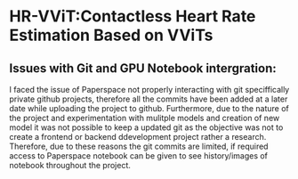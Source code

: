 # HR-VViT:Contactless Heart Rate Estimation Based on VViTs
## Issues with Git and GPU Notebook intergration:
I faced the issue of Paperspace not properly interacting with git speciffically private github projects, therefore all the commits have been added at a later date while uploading the project to github. Furthermore, due to the nature of the project and experimentation with mulitple models and creation of new model it was not possible to keep a updated git as the objective was not to create a frontend or backend ddevelopment project rather a research. Therefore, due to these reasons the git commits are limited, if required access to Paperspace notebook can be given to see history/images of notebook throughout the project.
